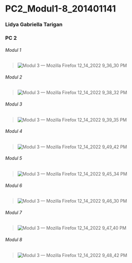 # PC2_Modul1-8_201401141
### Lidya Gabriella Tarigan
### PC 2


###### Modul 1
> ![Modul 3 — Mozilla Firefox 12_14_2022 9_36_30 PM](https://user-images.githubusercontent.com/86070778/207624231-ba55447b-6ad3-45ba-aa2c-99e49ad4d905.png)

###### Modul 2
> ![Modul 3 — Mozilla Firefox 12_14_2022 9_38_32 PM](https://user-images.githubusercontent.com/86070778/207624974-abeae405-59ed-4fb3-8dda-6d55ffe9d605.png)

###### Modul 3
> ![Modul 3 — Mozilla Firefox 12_14_2022 9_39_35 PM](https://user-images.githubusercontent.com/86070778/207625497-990e80c9-4828-4fa4-b1b4-567e70ce56d8.png)

###### Modul 4
> ![Modul 3 — Mozilla Firefox 12_14_2022 9_49_42 PM](https://user-images.githubusercontent.com/86070778/207627953-678cb21c-331d-44ee-a199-ff54c0b5a055.png)

###### Modul 5
> ![Modul 3 — Mozilla Firefox 12_14_2022 9_45_34 PM](https://user-images.githubusercontent.com/86070778/207626925-38419f03-d680-4e60-84b3-058ab999740d.png)

###### Modul 6
> ![Modul 3 — Mozilla Firefox 12_14_2022 9_46_30 PM](https://user-images.githubusercontent.com/86070778/207627151-d62c03b2-5f91-4f9a-b7af-fc21969c4f13.png)

###### Modul 7
> ![Modul 3 — Mozilla Firefox 12_14_2022 9_47_40 PM](https://user-images.githubusercontent.com/86070778/207627415-4b7767e0-10b1-4fcc-8571-da6c364f5107.png)

###### Modul 8
> ![Modul 3 — Mozilla Firefox 12_14_2022 9_48_42 PM](https://user-images.githubusercontent.com/86070778/207627695-5899c905-c152-4584-a5d6-672d6c853749.png)
